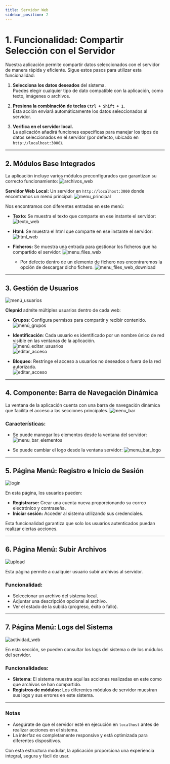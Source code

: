 ```yaml
---
title: Servidor Web  
sidebar_position: 2  
---
```


# 1. Funcionalidad: Compartir Selección con el Servidor  

Nuestra aplicación permite compartir datos seleccionados con el servidor de manera rápida y eficiente. Sigue estos pasos para utilizar esta funcionalidad:  

1. **Selecciona los datos deseados** del sistema.  
   Puedes elegir cualquier tipo de dato compatible con la aplicación, como texto, imágenes o archivos.  

2. **Presiona la combinación de teclas `Ctrl + Shift + 1`.**  
   Esta acción enviará automáticamente los datos seleccionados al servidor.  

3. **Verifica en el servidor local.**  
   La aplicación añadirá funciones específicas para manejar los tipos de datos seleccionados en el servidor (por defecto, ubicado en `http://localhost:3000`).  

---

## 2. Módulos Base Integrados  

La aplicación incluye varios módulos preconfigurados que garantizan su correcto funcionamiento:
![archivos_web](@site/static/img/captures_web/archivos_integrados.png)  

**Servidor Web Local:** Un servidor en `http://localhost:3000` donde encontramos un menú principal:
![menu_principal](@site/static/img/captures_web/menu_principal.png)

Nos encontramos con diferentes entradas en este menú:
- **Texto:** Se muestra el texto que comparte en ese instante el servidor:
![texto_web](@site/static/img/captures_web/texto_web.png)

- **Html:** Se muestra el html que comparte en ese instante el servidor:
![html_web](@site/static/img/captures_web/html_web.png)

- **Ficheros:** Se muestra una entrada para gestionar los ficheros que ha compartido el servidor:
![menu_files_web](@site/static/img/captures_web/menu_files_web.png)

   - Por defecto dentro de un elemento de fichero nos encontraremos la opción de descargar dicho fichero.
![menu_files_web_download](@site/static/img/captures_web/menu_files_web_download.png)

---

## 3. Gestión de Usuarios   
![menú_usuarios](@site/static/img/captures_local/window_users_menu.png)  

**Clepnid** admite múltiples usuarios dentro de cada web:  

- **Grupos**: Configura permisos para compartir y recibir contenido.  
![menú_grupos](@site/static/img/captures_local/window_menu_groups.png)  

- **Identificación**: Cada usuario es identificado por un nombre único de red visible en las ventanas de la aplicación.  
![menú_editar_usuarios](@site/static/img/captures_local/window_menu_users.png)  
![editar_acceso](@site/static/img/captures_local/window_menu_users_edit.png)  

- **Bloqueo**: Restringe el acceso a usuarios no deseados o fuera de la red autorizada.  
![editar_acceso](@site/static/img/captures_local/window_menu_acess_edit.png)  

---

## 4. Componente: Barra de Navegación Dinámica  

La ventana de la aplicación cuenta con una barra de navegación dinámica que facilita el acceso a las secciones principales. 
![menu_bar](@site/static/img/captures_web/menu_bar.png)  

### Características:  
- Se puede manegar los elementos desde la ventana del servidor:
![menu_bar_elementos](@site/static/img/captures_local/window_menubar.png)  

- Se puede cambiar el logo desde la ventana servidor:
![menu_bar_logo](@site/static/img/captures_local/window_menubar_logo.png)  

---

## 5. Página Menú: Registro e Inicio de Sesión  
![login](@site/static/img/captures_web/login.png) 

En esta página, los usuarios pueden:  
- **Registrarse:** Crear una cuenta nueva proporcionando su correo electrónico y contraseña.  
- **Iniciar sesión:** Acceder al sistema utilizando sus credenciales.  

Esta funcionalidad garantiza que solo los usuarios autenticados puedan realizar ciertas acciones.  

---

## 6. Página Menú: Subir Archivos 
![upload](@site/static/img/captures_web/upload_web.png)  

Esta página permite a cualquier usuario subir archivos al servidor.  
### Funcionalidad:  
- Seleccionar un archivo del sistema local.  
- Adjuntar una descripción opcional al archivo.  
- Ver el estado de la subida (progreso, éxito o fallo).  

---

## 7. Página Menú: Logs del Sistema  
![actividad_web](@site/static/img/captures_web/actividad_web.png)  

En esta sección, se pueden consultar los logs del sistema o de los módulos del servidor.  
### Funcionalidades:  
- **Sistema:** El sistema muestra aquí las acciones realizadas en este como que archivos se han compartido.  
- **Registros de módulos:** Los diferentes módulos de servidor muestran sus logs y sus errores en este sistema. 

---

### Notas  

- Asegúrate de que el servidor esté en ejecución en `localhost` antes de realizar acciones en el sistema.  
- La interfaz es completamente responsive y está optimizada para diferentes dispositivos.  

Con esta estructura modular, la aplicación proporciona una experiencia integral, segura y fácil de usar.  
